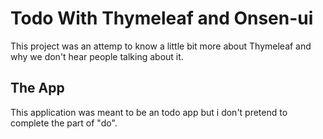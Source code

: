 # Todo With Thymeleaf and Onsen-ui

This project was an attemp to know a little bit more about Thymeleaf and why we don't hear people talking about it.

## The App
This application was meant to be an todo app but i don't pretend to complete the part of "do".
